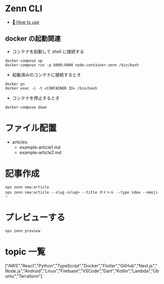 # Zenn CLI

- [📘 How to use](https://zenn.dev/zenn/articles/zenn-cli-guide)

## docker の起動関連

- コンテナを起動して shell に接続する

```
docker-compose up
docker-compose run -p 8000:8000 node-container-zenn /bin/bash
```

- 起動済みのコンテナに接続するとき

```
docker ps
docker exec -i -t <CONTAINER ID> /bin/bash
```

- コンテナを停止するとき

```
docker-compose down
```

# ファイル配置

- articles
  - example-article1.md
  - example-article2.md

# 記事作成

```
npx zenn new:article
npx zenn new:article --slug <slug> --title タイトル --type idea --emoji ✨
```

# プレビューする

```
npx zenn preview
```

# topic 一覧

["AWS","React","Python","TypeScript","Docker","Flutter","GitHub","Next.js","Node.js","Android","Linux","Firebase","VSCode","Dart","Kotlin","Lambda","Ubuntu","Terraform"]
